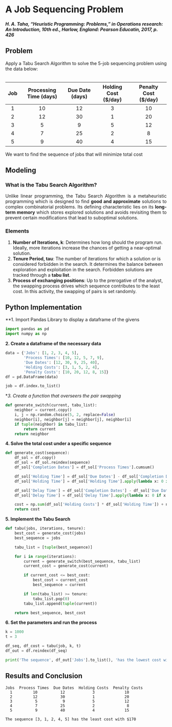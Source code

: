 # A Job Sequencing Problem
#### *H. A. Taha, “Heuristic Programming: Problems,” in Operations research: An Introduction, 10th ed., Harlow, England: Pearson Educatin, 2017, p. 426*

## Problem
<div align='justify';>
Apply a Tabu Search Algorithm to solve the 5-job sequencing problem using the data below: <br /><br />
</div>

|      Job      | Processing Time (days)| Due Date (days) | Holding Cost ($/day) | Penalty Cost ($/day) |
| :-----: | :------: | :------: | :------: | :------: |
| 1       | 10       | 12       | 3       | 10       |
| 2   	  | 12       | 30       | 1       | 20       |
| 3       | 5        | 9        | 5       | 12       |
| 4       | 7        | 25       | 2       | 8        |
| 5       | 9        | 40       | 4       | 15       |

<div align='justify';>
We want to find the sequence of jobs that will minimize total cost
</div>

## Modeling
### What is the Tabu Search Algorithm?

<div align='justify';>
Unlike linear programming, the Tabu Search Algorithm is a metaheuristic programming which is designed to find <b>good and approximate</b> solutions to complex combinatorial problems. Its defining characteristic lies on its <b>long-term memory</b> which stores explored solutions and avoids revisiting them to prevent certain modifications that lead to suboptimal solutions.
</div>

### Elements

1. **Number of Iterations, k**: Determines how long should the program run. Ideally, more iterations increase the chances of getting a near-optimal solution.
2. **Tenure Period, tau**: The number of iterations for which a solution or is considered forbidden in the search. It determines the balance between exploration and exploitation in the search. Forbidden solutions are tracked through a **tabu list**.
4. **Process of exchanging positions**: Up to the prerogative of the analyst, the swapping process drives which sequence contributes to the least cost. In this activity, the swapping of pairs is set randomly.

## Python Implementation

**1. Import Pandas Library to display a dataframe of the givens
```python
import pandas as pd
import numpy as np
```

**2. Create a dataframe of the necessary data**
```python
data = {'Jobs': [1, 2, 3, 4, 5],
        'Process Times': [10, 12, 5, 7, 9],
        'Due Dates': [12, 30, 9, 25, 40],
        'Holding Costs': [3, 1, 5, 2, 4],
        'Penalty Costs': [10, 20, 12, 8, 15]}
df = pd.DataFrame(data)

job = df.index.to_list()
```

**3. Create a function that overseers the pair swapping*
```python
def generate_switch(current, tabu_list):
    neighbor = current.copy()
    i, j = np.random.choice(5, 2, replace=False)
    neighbor[i], neighbor[j] = neighbor[j], neighbor[i]
    if tuple(neighbor) in tabu_list:
        return current
    return neighbor
```

**4. Solve the total cost under a specific sequence**
```python
def generate_cost(sequence):
    df_sol = df.copy()
    df_sol = df_sol.reindex(sequence)
    df_sol['Completion Dates'] = df_sol['Process Times'].cumsum()

    df_sol['Holding Time'] = df_sol['Due Dates'] - df_sol['Completion Dates']
    df_sol['Holding Time'] = df_sol['Holding Time'].apply(lambda x: 0 if x < 0 else x)

    df_sol['Delay Time'] = df_sol['Completion Dates'] - df_sol['Due Dates']
    df_sol['Delay Time'] = df_sol['Delay Time'].apply(lambda x: 0 if x < 0 else x)

    cost = np.sum(df_sol['Holding Costs'] * df_sol['Holding Time']) + np.sum(df_sol['Penalty Costs'] * df_sol['Delay Time'])
    return cost
```

**5. Implement the Tabu Search**
```python
def tabu(jobs, iterations, tenure):
    best_cost = generate_cost(jobs)
    best_sequence = jobs

    tabu_list = [tuple(best_sequence)]

    for i in range(iterations):
        current = generate_switch(best_sequence, tabu_list)
        current_cost = generate_cost(current)

        if current_cost <= best_cost:
            best_cost = current_cost
            best_sequence = current

        if len(tabu_list) >= tenure:
            tabu_list.pop(0)
        tabu_list.append(tuple(current))

    return best_sequence, best_cost
```

**6. Set the parameters and run the process**
```python
k = 1000
t = 3

df_seq, df_cost = tabu(job, k, t)
df_out = df.reindex(df_seq)

print('The sequence', df_out['Jobs'].to_list(), 'has the lowest cost with $%g' % (df_cost))
```


## Results and Conclusion
```
Jobs  Process Times  Due Dates  Holding Costs  Penalty Costs
  1         10          12            3             10
  2         12          30            1             20
  3          5           9            5             12
  4          7          25            2              8
  5          9          40            4             15 

The sequence [3, 1, 2, 4, 5] has the least cost with $170
```
